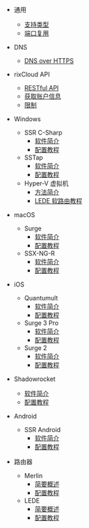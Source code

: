 - 通用
  - [支持类型](/General/Support-Type/)
  - [端口复用](/General/Port-multiplexing/)

- DNS
  - [DNS over HTTPS](/DNS/DNS-over-HTTPS/)

- rixCloud API
  - [RESTful API](/API/Documents/)
  - [获取账户信息](/API/Documents/Get-User-Data/)
  - [限制](/API/Documents/Limit/)

- Windows
  - SSR C-Sharp
    - [软件简介](/Windows/SSR-C-Sharp/)
    - [配置教程](/Windows/SSR-C-Sharp/Guides/)
  - SSTap
    - [软件简介](/Windows/SSTap/)
    - [配置教程](/Windows/SSTap/Guides/)
  - Hyper-V 虚拟机
    - [方法简介](/Windows/Hyper-V/)
    - [LEDE 软路由教程](/Windows/Hyper-V/Install-LEDE/)

- macOS
  - Surge
    - [软件简介](/macOS/Surge/)
    - [配置教程](/macOS/Surge/Guides/)
  - SSX-NG-R
    - [软件简介](/macOS/SSX-NG-R/)
    - [配置教程](/macOS/SSX-NG-R/Guides/)

- iOS
  - Quantumult
    - [软件简介](/iOS/Quantumult/)
    - [配置教程](/iOS/Quantumult/Guides/)
  - Surge 3 Pro
    - [软件简介](/iOS/Surge-3/)
    - [配置教程](/iOS/Surge-3/Guides/)
  - Surge 2
    - [软件简介](/iOS/Surge-2/)
    - [配置教程](/iOS/Surge-2/Guides/) 
 - Shadowrocket
   - [软件简介](/iOS/Shadowrocket/)
   - [配置教程](/iOS/Shadowrocket/Guides/)

- Android
  - SSR Android
    - [软件简介](/Android/SSR/)
    - [配置教程](/Android/SSR/Guides/)

- 路由器
  - Merlin
    - [简要概述](/Router/Merlin/)
    - [配置教程](/Router/Merlin/Guides/)
  - LEDE
    - [简要概述](/Router/LEDE/)
    - [配置教程](/Router/LEDE/Guides/)

